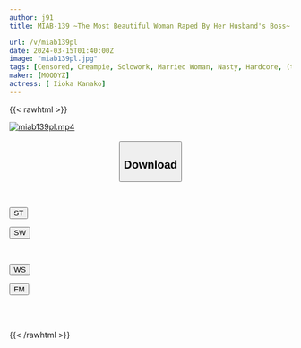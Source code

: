 ```yaml
---
author: j91
title: MIAB-139 ~The Most Beautiful Woman Raped By Her Husband's Boss~ Even Though She Quit Her Job As An Investigator And Became A Wife... Kana Morisawa

url: /v/miab139pl
date: 2024-03-15T01:40:00Z
image: "miab139pl.jpg"
tags: [Censored, Creampie, Solowork, Married Woman, Nasty, Hardcore, (tag-censored), Female Investigator	]
maker: [MOODYZ]
actress: [ Iioka Kanako]
---
```



{{< rawhtml >}}

<div class="video" data-videoid="VaQAzyDVzbuKBdj">
    <a href="javascript:;">
        <img src="/v/miab139pl/miab139pl.jpg" width="WIDTH" height="HEIGHT" alt="miab139pl.mp4" loading="lazy">
    </a>
</div>

<script type="text/javascript" src="https://j91.asia/asset/on-demand-st.js"></script>

<br>
  <link rel="stylesheet" href="https://j91.asia/asset/bs5.css">
  
  <center>
  <button class="btn btn-primary" type="button" data-bs-toggle="collapse" data-bs-target=".multi-collapse" aria-expanded="false" aria-controls="multiCollapseExample1 multiCollapseExample2"><h2>Download</h2></button></center>
</p>
<div class="row">
  <div class="col">
    <div class="collapse multi-collapse" id="multiCollapseExample1">
      <div class="card card-body">
	      	      <br>
<div class="buttons">  
<p><a href="https://streamtape.to/v/VaQAzyDVzbuKBdj" target="_blank"><button class="btn-hover color-3"><i class="fa fa-download"></i> ST</button></a></p>
<p><a href="https://cdnwish.com/3agja2w4iwbd" target="_blank"><button class="btn-hover color-2"><i class="fa fa-download"></i> SW</button></a></p></div>
    </div>
  </div>
</div>
  <div class="col">
    <div class="collapse multi-collapse" id="multiCollapseExample2">
      <div class="card card-body">
	      <br>
<div class="buttons">
<p><a href="javascript:;"><button class="btn-hover color-9"><i class="fa fa-download"></i> WS</button></a></p>
<p><a href="https://filemoon.sx/d/pt4vtzapk9ia"><button class="btn-hover color-8"><i class="fa fa-download"></i> FM</button></a></p></div>
<br><br>
      </div>
    </div>
  </div>
</div>

{{< /rawhtml >}}
